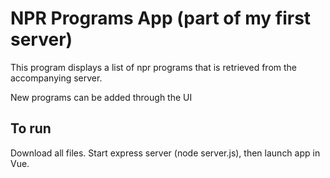 # NPR Programs App (part of my first server)

This program displays a list of npr programs that is retrieved from the accompanying server.  

New programs can be added through the UI

## To run

Download all files.  Start express server (node server.js), then launch app in Vue.